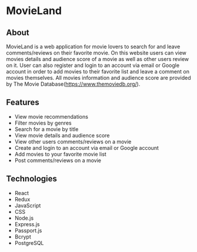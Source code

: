 # MovieLand

## About
MovieLand is a web application for movie lovers to search for and leave comments/reviews on their favorite movie. On this website users can view movies details and audience score of a movie as well as other users review on it. User can also register and login to an account via email or Google account in order to add movies to their favorite list and leave a comment on movies themselves. All movies information and audience score are provided by The Movie Database(https://www.themoviedb.org/).

## Features
- View movie recommendations
- Filter movies by genres
- Search for a movie by title
- View movie details and audience score
- View other users comments/reviews on a movie
- Create and login to an account via email or Google account
- Add movies to your favorite movie list
- Post comments/reviews on a movie

## Technologies
- React
- Redux
- JavaScript
- CSS
- Node.js
- Express.js
- Passport.js
- Bcrypt
- PostgreSQL